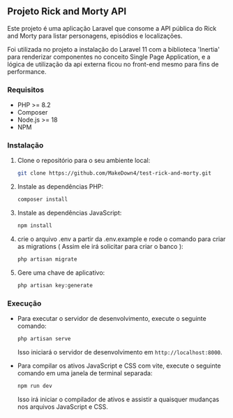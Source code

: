 ## Projeto Rick and Morty API

Este projeto é uma aplicação Laravel que consome a API pública do Rick and Morty para listar personagens, episódios e localizações.

Foi utilizada no projeto a instalação do Laravel 11 com a biblioteca 'Inertia' para renderizar componentes no conceito Single Page Application, e a lógica de utilização da api externa ficou no front-end mesmo para fins de performance.

### Requisitos

- PHP >= 8.2
- Composer
- Node.js >= 18
- NPM

### Instalação

1. Clone o repositório para o seu ambiente local:

    ```bash
    git clone https://github.com/MakeDown4/test-rick-and-morty.git
    ```

2. Instale as dependências PHP:

    ```bash
    composer install
    ```

3. Instale as dependências JavaScript:

    ```bash
    npm install
    ```

4. crie o arquivo .env a partir da .env.example e rode o comando para criar as migrations ( Assim ele irá solicitar para criar o banco ):

    ```bash
    php artisan migrate
    ```

5. Gere uma chave de aplicativo:

    ```bash
    php artisan key:generate
    ```


### Execução

- Para executar o servidor de desenvolvimento, execute o seguinte comando:

    ```bash
    php artisan serve
    ```

    Isso iniciará o servidor de desenvolvimento em `http://localhost:8000`.

- Para compilar os ativos JavaScript e CSS com vite, execute o seguinte comando em uma janela de terminal separada:

    ```bash
    npm run dev
    ```

    Isso irá iniciar o compilador de ativos e assistir a quaisquer mudanças nos arquivos JavaScript e CSS.